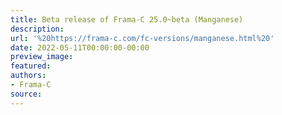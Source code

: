 ```yaml
---
title: Beta release of Frama-C 25.0~beta (Manganese)
description:
url: '%20https://frama-c.com/fc-versions/manganese.html%20'
date: 2022-05-11T00:00:00-00:00
preview_image:
featured:
authors:
- Frama-C
source:
---
```




